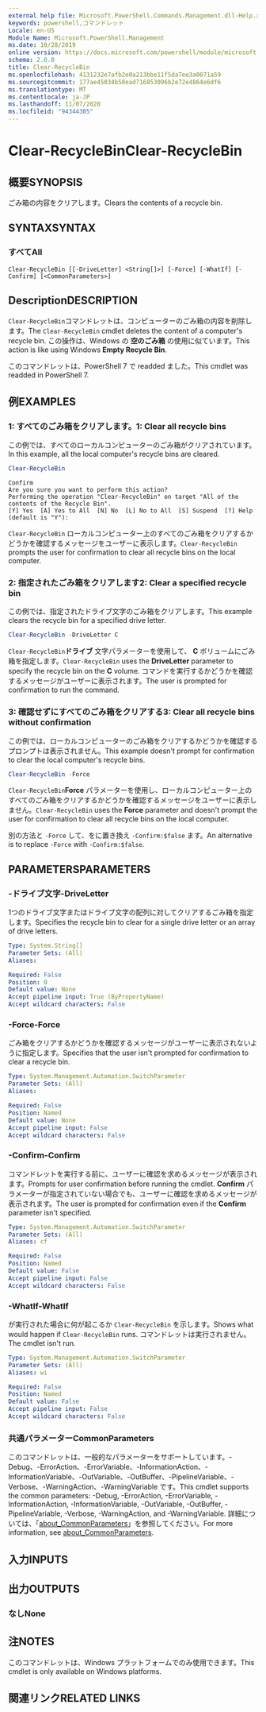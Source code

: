 ```yaml
---
external help file: Microsoft.PowerShell.Commands.Management.dll-Help.xml
keywords: powershell,コマンドレット
Locale: en-US
Module Name: Microsoft.PowerShell.Management
ms.date: 10/28/2019
online version: https://docs.microsoft.com/powershell/module/microsoft.powershell.management/clear-recyclebin?view=powershell-7&WT.mc_id=ps-gethelp
schema: 2.0.0
title: Clear-RecycleBin
ms.openlocfilehash: 4131232e7afb2e0a213bbe11f5da7ee3a0071a59
ms.sourcegitcommit: 177ae45034b58ead716853096b2e72e4864e6df6
ms.translationtype: MT
ms.contentlocale: ja-JP
ms.lasthandoff: 11/07/2020
ms.locfileid: "94344305"
---
```

# <span data-ttu-id="28ac0-103">Clear-RecycleBin</span><span class="sxs-lookup"><span data-stu-id="28ac0-103">Clear-RecycleBin</span></span>

## <span data-ttu-id="28ac0-104">概要</span><span class="sxs-lookup"><span data-stu-id="28ac0-104">SYNOPSIS</span></span>
<span data-ttu-id="28ac0-105">ごみ箱の内容をクリアします。</span><span class="sxs-lookup"><span data-stu-id="28ac0-105">Clears the contents of a recycle bin.</span></span>

## <span data-ttu-id="28ac0-106">SYNTAX</span><span class="sxs-lookup"><span data-stu-id="28ac0-106">SYNTAX</span></span>

### <span data-ttu-id="28ac0-107">すべて</span><span class="sxs-lookup"><span data-stu-id="28ac0-107">All</span></span>

```
Clear-RecycleBin [[-DriveLetter] <String[]>] [-Force] [-WhatIf] [-Confirm] [<CommonParameters>]
```

## <span data-ttu-id="28ac0-108">Description</span><span class="sxs-lookup"><span data-stu-id="28ac0-108">DESCRIPTION</span></span>

<span data-ttu-id="28ac0-109">`Clear-RecycleBin`コマンドレットは、コンピューターのごみ箱の内容を削除します。</span><span class="sxs-lookup"><span data-stu-id="28ac0-109">The `Clear-RecycleBin` cmdlet deletes the content of a computer's recycle bin.</span></span> <span data-ttu-id="28ac0-110">この操作は、Windows の **空のごみ箱** の使用に似ています。</span><span class="sxs-lookup"><span data-stu-id="28ac0-110">This action is like using Windows **Empty Recycle Bin**.</span></span>

<span data-ttu-id="28ac0-111">このコマンドレットは、PowerShell 7 で readded ました。</span><span class="sxs-lookup"><span data-stu-id="28ac0-111">This cmdlet was readded in PowerShell 7.</span></span>

## <span data-ttu-id="28ac0-112">例</span><span class="sxs-lookup"><span data-stu-id="28ac0-112">EXAMPLES</span></span>

### <span data-ttu-id="28ac0-113">1: すべてのごみ箱をクリアします。</span><span class="sxs-lookup"><span data-stu-id="28ac0-113">1: Clear all recycle bins</span></span>

<span data-ttu-id="28ac0-114">この例では、すべてのローカルコンピューターのごみ箱がクリアされています。</span><span class="sxs-lookup"><span data-stu-id="28ac0-114">In this example, all the local computer's recycle bins are cleared.</span></span>

```powershell
Clear-RecycleBin
```

```Output
Confirm
Are you sure you want to perform this action?
Performing the operation "Clear-RecycleBin" on target "All of the contents of the Recycle Bin".
[Y] Yes  [A] Yes to All  [N] No  [L] No to All  [S] Suspend  [?] Help (default is "Y"):
```

<span data-ttu-id="28ac0-115">`Clear-RecycleBin` ローカルコンピューター上のすべてのごみ箱をクリアするかどうかを確認するメッセージをユーザーに表示します。</span><span class="sxs-lookup"><span data-stu-id="28ac0-115">`Clear-RecycleBin` prompts the user for confirmation to clear all recycle bins on the local computer.</span></span>

### <span data-ttu-id="28ac0-116">2: 指定されたごみ箱をクリアします</span><span class="sxs-lookup"><span data-stu-id="28ac0-116">2: Clear a specified recycle bin</span></span>

<span data-ttu-id="28ac0-117">この例では、指定されたドライブ文字のごみ箱をクリアします。</span><span class="sxs-lookup"><span data-stu-id="28ac0-117">This example clears the recycle bin for a specified drive letter.</span></span>

```powershell
Clear-RecycleBin -DriveLetter C
```

<span data-ttu-id="28ac0-118">`Clear-RecycleBin`**ドライブ** 文字パラメーターを使用して、 **C** ボリュームにごみ箱を指定します。</span><span class="sxs-lookup"><span data-stu-id="28ac0-118">`Clear-RecycleBin` uses the **DriveLetter** parameter to specify the recycle bin on the **C** volume.</span></span> <span data-ttu-id="28ac0-119">コマンドを実行するかどうかを確認するメッセージがユーザーに表示されます。</span><span class="sxs-lookup"><span data-stu-id="28ac0-119">The user is prompted for confirmation to run the command.</span></span>

### <span data-ttu-id="28ac0-120">3: 確認せずにすべてのごみ箱をクリアする</span><span class="sxs-lookup"><span data-stu-id="28ac0-120">3: Clear all recycle bins without confirmation</span></span>

<span data-ttu-id="28ac0-121">この例では、ローカルコンピューターのごみ箱をクリアするかどうかを確認するプロンプトは表示されません。</span><span class="sxs-lookup"><span data-stu-id="28ac0-121">This example doesn't prompt for confirmation to clear the local computer's recycle bins.</span></span>

```powershell
Clear-RecycleBin -Force
```

<span data-ttu-id="28ac0-122">`Clear-RecycleBin`**Force** パラメーターを使用し、ローカルコンピューター上のすべてのごみ箱をクリアするかどうかを確認するメッセージをユーザーに表示しません。</span><span class="sxs-lookup"><span data-stu-id="28ac0-122">`Clear-RecycleBin` uses the **Force** parameter and doesn't prompt the user for confirmation to clear all recycle bins on the local computer.</span></span>

<span data-ttu-id="28ac0-123">別の方法と `-Force` して、をに置き換え `-Confirm:$false` ます。</span><span class="sxs-lookup"><span data-stu-id="28ac0-123">An alternative is to replace `-Force` with `-Confirm:$false`.</span></span>

## <span data-ttu-id="28ac0-124">PARAMETERS</span><span class="sxs-lookup"><span data-stu-id="28ac0-124">PARAMETERS</span></span>

### <span data-ttu-id="28ac0-125">-ドライブ文字</span><span class="sxs-lookup"><span data-stu-id="28ac0-125">-DriveLetter</span></span>

<span data-ttu-id="28ac0-126">1つのドライブ文字またはドライブ文字の配列に対してクリアするごみ箱を指定します。</span><span class="sxs-lookup"><span data-stu-id="28ac0-126">Specifies the recycle bin to clear for a single drive letter or an array of drive letters.</span></span>

```yaml
Type: System.String[]
Parameter Sets: (All)
Aliases:

Required: False
Position: 0
Default value: None
Accept pipeline input: True (ByPropertyName)
Accept wildcard characters: False
```

### <span data-ttu-id="28ac0-127">-Force</span><span class="sxs-lookup"><span data-stu-id="28ac0-127">-Force</span></span>

<span data-ttu-id="28ac0-128">ごみ箱をクリアするかどうかを確認するメッセージがユーザーに表示されないように指定します。</span><span class="sxs-lookup"><span data-stu-id="28ac0-128">Specifies that the user isn't prompted for confirmation to clear a recycle bin.</span></span>

```yaml
Type: System.Management.Automation.SwitchParameter
Parameter Sets: (All)
Aliases:

Required: False
Position: Named
Default value: None
Accept pipeline input: False
Accept wildcard characters: False
```

### <span data-ttu-id="28ac0-129">-Confirm</span><span class="sxs-lookup"><span data-stu-id="28ac0-129">-Confirm</span></span>

<span data-ttu-id="28ac0-130">コマンドレットを実行する前に、ユーザーに確認を求めるメッセージが表示されます。</span><span class="sxs-lookup"><span data-stu-id="28ac0-130">Prompts for user confirmation before running the cmdlet.</span></span> <span data-ttu-id="28ac0-131">**Confirm** パラメーターが指定されていない場合でも、ユーザーに確認を求めるメッセージが表示されます。</span><span class="sxs-lookup"><span data-stu-id="28ac0-131">The user is prompted for confirmation even if the **Confirm** parameter isn't specified.</span></span>

```yaml
Type: System.Management.Automation.SwitchParameter
Parameter Sets: (All)
Aliases: cf

Required: False
Position: Named
Default value: False
Accept pipeline input: False
Accept wildcard characters: False
```

### <span data-ttu-id="28ac0-132">-WhatIf</span><span class="sxs-lookup"><span data-stu-id="28ac0-132">-WhatIf</span></span>

<span data-ttu-id="28ac0-133">が実行された場合に何が起こるか `Clear-RecycleBin` を示します。</span><span class="sxs-lookup"><span data-stu-id="28ac0-133">Shows what would happen if `Clear-RecycleBin` runs.</span></span> <span data-ttu-id="28ac0-134">コマンドレットは実行されません。</span><span class="sxs-lookup"><span data-stu-id="28ac0-134">The cmdlet isn't run.</span></span>

```yaml
Type: System.Management.Automation.SwitchParameter
Parameter Sets: (All)
Aliases: wi

Required: False
Position: Named
Default value: False
Accept pipeline input: False
Accept wildcard characters: False
```

### <span data-ttu-id="28ac0-135">共通パラメーター</span><span class="sxs-lookup"><span data-stu-id="28ac0-135">CommonParameters</span></span>

<span data-ttu-id="28ac0-136">このコマンドレットは、一般的なパラメーターをサポートしています。-Debug、-ErrorAction、-ErrorVariable、-InformationAction、-InformationVariable、-OutVariable、-OutBuffer、-PipelineVariable、-Verbose、-WarningAction、-WarningVariable です。</span><span class="sxs-lookup"><span data-stu-id="28ac0-136">This cmdlet supports the common parameters: -Debug, -ErrorAction, -ErrorVariable, -InformationAction, -InformationVariable, -OutVariable, -OutBuffer, -PipelineVariable, -Verbose, -WarningAction, and -WarningVariable.</span></span> <span data-ttu-id="28ac0-137">詳細については、「[about_CommonParameters](https://go.microsoft.com/fwlink/?LinkID=113216)」を参照してください。</span><span class="sxs-lookup"><span data-stu-id="28ac0-137">For more information, see [about_CommonParameters](https://go.microsoft.com/fwlink/?LinkID=113216).</span></span>

## <span data-ttu-id="28ac0-138">入力</span><span class="sxs-lookup"><span data-stu-id="28ac0-138">INPUTS</span></span>

## <span data-ttu-id="28ac0-139">出力</span><span class="sxs-lookup"><span data-stu-id="28ac0-139">OUTPUTS</span></span>

### <span data-ttu-id="28ac0-140">なし</span><span class="sxs-lookup"><span data-stu-id="28ac0-140">None</span></span>

## <span data-ttu-id="28ac0-141">注</span><span class="sxs-lookup"><span data-stu-id="28ac0-141">NOTES</span></span>

<span data-ttu-id="28ac0-142">このコマンドレットは、Windows プラットフォームでのみ使用できます。</span><span class="sxs-lookup"><span data-stu-id="28ac0-142">This cmdlet is only available on Windows platforms.</span></span>

## <span data-ttu-id="28ac0-143">関連リンク</span><span class="sxs-lookup"><span data-stu-id="28ac0-143">RELATED LINKS</span></span>
